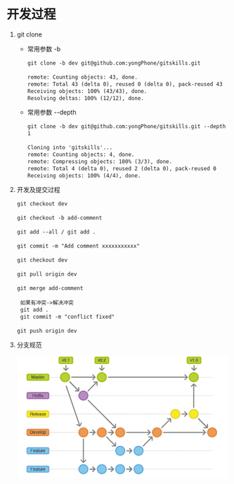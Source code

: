 # 开发过程

1. git clone

   - 常用参数 -b

     ```
     git clone -b dev git@github.com:yongPhone/gitskills.git

     remote: Counting objects: 43, done.
     remote: Total 43 (delta 0), reused 0 (delta 0), pack-reused 43
     Receiving objects: 100% (43/43), done.
     Resolving deltas: 100% (12/12), done.
     ```

   - 常用参数 --depth

     ```
     git clone -b dev git@github.com:yongPhone/gitskills.git --depth 1

     Cloning into 'gitskills'...
     remote: Counting objects: 4, done.
     remote: Compressing objects: 100% (3/3), done.
     remote: Total 4 (delta 0), reused 2 (delta 0), pack-reused 0
     Receiving objects: 100% (4/4), done.
     ```

2. 开发及提交过程

   ```
   git checkout dev

   git checkout -b add-comment

   git add --all / git add .

   git commit -m "Add comment xxxxxxxxxxx"

   git checkout dev

   git pull origin dev

   git merge add-comment
   	
   	如果有冲突->解决冲突
   	git add .
   	git commit -m "conflict fixed"
    
   git push origin dev
   ```

3. 分支规范

   ![pic](gitflow.jpg)

